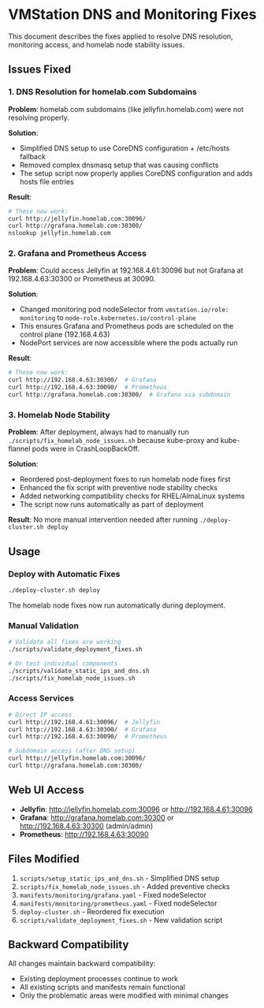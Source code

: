 # VMStation DNS and Monitoring Fixes

This document describes the fixes applied to resolve DNS resolution, monitoring access, and homelab node stability issues.

## Issues Fixed

### 1. DNS Resolution for homelab.com Subdomains

**Problem**: homelab.com subdomains (like jellyfin.homelab.com) were not resolving properly.

**Solution**: 
- Simplified DNS setup to use CoreDNS configuration + /etc/hosts fallback
- Removed complex dnsmasq setup that was causing conflicts
- The setup script now properly applies CoreDNS configuration and adds hosts file entries

**Result**: 
```bash
# These now work:
curl http://jellyfin.homelab.com:30096/
curl http://grafana.homelab.com:30300/
nslookup jellyfin.homelab.com
```

### 2. Grafana and Prometheus Access

**Problem**: Could access Jellyfin at 192.168.4.61:30096 but not Grafana at 192.168.4.63:30300 or Prometheus at 30090.

**Solution**:
- Changed monitoring pod nodeSelector from `vmstation.io/role: monitoring` to `node-role.kubernetes.io/control-plane`
- This ensures Grafana and Prometheus pods are scheduled on the control plane (192.168.4.63)
- NodePort services are now accessible where the pods actually run

**Result**:
```bash
# These now work:
curl http://192.168.4.63:30300/  # Grafana
curl http://192.168.4.63:30090/  # Prometheus
curl http://grafana.homelab.com:30300/  # Grafana via subdomain
```

### 3. Homelab Node Stability

**Problem**: After deployment, always had to manually run `./scripts/fix_homelab_node_issues.sh` because kube-proxy and kube-flannel pods were in CrashLoopBackOff.

**Solution**:
- Reordered post-deployment fixes to run homelab node fixes first
- Enhanced the fix script with preventive node stability checks
- Added networking compatibility checks for RHEL/AlmaLinux systems
- The script now runs automatically as part of deployment

**Result**: No more manual intervention needed after running `./deploy-cluster.sh deploy`

## Usage

### Deploy with Automatic Fixes
```bash
./deploy-cluster.sh deploy
```
The homelab node fixes now run automatically during deployment.

### Manual Validation
```bash
# Validate all fixes are working
./scripts/validate_deployment_fixes.sh

# Or test individual components
./scripts/validate_static_ips_and_dns.sh
./scripts/fix_homelab_node_issues.sh
```

### Access Services
```bash
# Direct IP access
curl http://192.168.4.61:30096/  # Jellyfin
curl http://192.168.4.63:30300/  # Grafana  
curl http://192.168.4.63:30090/  # Prometheus

# Subdomain access (after DNS setup)
curl http://jellyfin.homelab.com:30096/
curl http://grafana.homelab.com:30300/
```

## Web UI Access

- **Jellyfin**: http://jellyfin.homelab.com:30096 or http://192.168.4.61:30096
- **Grafana**: http://grafana.homelab.com:30300 or http://192.168.4.63:30300 (admin/admin)
- **Prometheus**: http://192.168.4.63:30090

## Files Modified

1. `scripts/setup_static_ips_and_dns.sh` - Simplified DNS setup
2. `scripts/fix_homelab_node_issues.sh` - Added preventive checks
3. `manifests/monitoring/grafana.yaml` - Fixed nodeSelector
4. `manifests/monitoring/prometheus.yaml` - Fixed nodeSelector  
5. `deploy-cluster.sh` - Reordered fix execution
6. `scripts/validate_deployment_fixes.sh` - New validation script

## Backward Compatibility

All changes maintain backward compatibility:
- Existing deployment processes continue to work
- All existing scripts and manifests remain functional
- Only the problematic areas were modified with minimal changes
